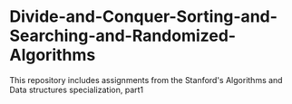 # Divide-and-Conquer-Sorting-and-Searching-and-Randomized-Algorithms
This repository includes assignments from the Stanford's Algorithms and Data structures specialization, part1
